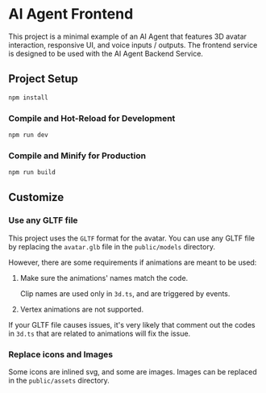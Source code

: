 # AI Agent Frontend

This project is a minimal example of an AI Agent that features 3D avatar interaction, responsive UI, and voice inputs / outputs. The frontend service is designed to be used with the AI Agent Backend Service.

## Project Setup

```sh
npm install
```

### Compile and Hot-Reload for Development

```sh
npm run dev
```

### Compile and Minify for Production

```sh
npm run build
```

## Customize
### Use any GLTF file
This project uses the `GLTF` format for the avatar. You can use any GLTF file by replacing the `avatar.glb` file in the `public/models` directory.

However, there are some requirements if animations are meant to be used:
1. Make sure the animations' names match the code.

    Clip names are used only in `3d.ts`, and are triggered by events. 
2. Vertex animations are not supported.

If your GLTF file causes issues, it's very likely that comment out the codes in `3d.ts` that are related to animations will fix the issue.
### Replace icons and Images
Some icons are inlined svg, and some are images. Images can be replaced in the `public/assets` directory.